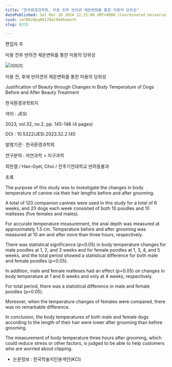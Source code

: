 ```yaml
---
title: "한국환경과학회, 미용 전후 반려견 체온변화를 통한 미용의 당위성"
datePublished: Sat Mar 16 2024 12:25:00 GMT+0000 (Coordinated Universal Time)
cuid: cm706z0pq00170al84dhoeorh
slug: 6315

---
```



편집자 주

미용 전후 반려견 체온변화를 통한 미용의 당위성

![이미지](https://cdn.hashnode.com/res/hashnode/image/upload/v1739260796874/1c764706-25f4-42e3-ad04-e61bcea0f546.jpeg)

미용 전, 후에 반려견의 체온변화를 통한 미용의 당위성

Justification of Beauty through Changes in Body Temperature of Dogs Before and After Beauty Treatment

한국환경과학회지

약어 : JESI

2023, vol.32, no.2, pp. 145-148 (4 pages)

DOI : 10.5322/JESI.2023.32.2.145

발행기관 : 한국환경과학회

연구분야 : 자연과학 > 지구과학

최한결 / Han-Gyel, Choi / 전주기전대학교 반려동물과

초록

The purpose of this study was to investigate the changes in body temperature of canine via their hair lengths before and after grooming.

A total of 120 companion canines were used in this study for a total of 6 weeks, and 20 dogs each week consisted of both 10 poodles and 10 malteses (five females and males).

For accurate temperature measurement, the anal depth was measured at approximately 1.5 cm. Temperature before and after grooming was measured at 10 am and after more than three hours, respectively.

There was statistical significance (p<0.05) in body temperature changes for male poodles at 1, 2, and 3 weeks and for female poodles at 1, 3, 4, and 5 weeks, and the total period showed a statistical difference for both male and female poodles (p<0.05).

In addition, male and female malteses had an effect (p<0.05) on changes in body temperature at 1 and 6 weeks and only at 4 weeks, respectively.

For total period, there was a statistical difference in male and female poodles (p<0.05).

Moreover, when the temperature changes of females were compared, there was no remarkable difference.

In conclusion, the body temperatures of both male and female dogs according to the length of their hair were lower after grooming than before grooming.

The measurement of body temperature three hours after grooming, which could reduce stress or other factors, is judged to be able to help customers who are worried about clipping.

* 논문정보 : 한국학술지인용색인(KCI)